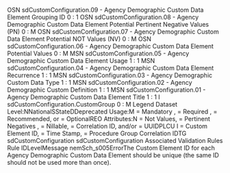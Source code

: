 

OSN
sdCustomConfiguration.09 - Agency Demographic Custom Data Element Grouping ID
0 : 1
OSN
sdCustomConfiguration.08 - Agency Demographic Custom Data Element Potential
Pertinent Negative Values (PN)
0 : M
OSN
sdCustomConfiguration.07 - Agency Demographic Custom Data Element Potential
NOT Values (NV)
0 : M
OSN
sdCustomConfiguration.06 - Agency Demographic Custom Data Element Potential
Values
0 : M
MSN
sdCustomConfiguration.05 - Agency Demographic Custom Data Element Usage
1 : 1
MSN
sdCustomConfiguration.04 - Agency Demographic Custom Data Element Recurrence
1 : 1
MSN
sdCustomConfiguration.03 - Agency Demographic Custom Data Type
1 : 1
MSN
sdCustomConfiguration.02 - Agency Demographic Custom Definition
1 : 1
MSN
sdCustomConfiguration.01 - Agency Demographic Custom Data Element Title
1 : 1
I
sdCustomConfiguration.CustomGroup
0 : M
Legend
Dataset Level:NNationalSStateDDeprecated
Usage:M = Mandatory ,  = Required ,  = Recommended, or  = OptionalREO
Attributes:N = Not Values,  = Pertinent Negatives ,  = Nillable,  = Correlation ID, and/or  = UUIDPLCU
I = Custom Element ID,  = Time Stamp,  = Procedure Group Correlation IDTG
sdCustomConfiguration
sdCustomConfiguration
Associated Validation Rules
Rule IDLevelMessage
nemSch_s005ErrorThe Custom Element ID for each Agency Demographic Custom Data Element should be unique
(the same ID should not be used more than once).